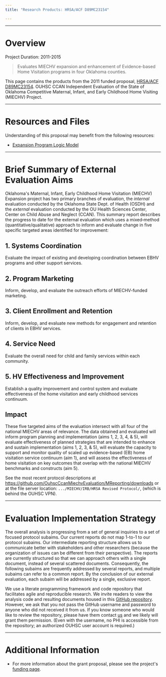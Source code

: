 ```yaml
---
title: "Research Products: HRSA/ACF D89MC23154"

---
```


***

# Overview

Project Duration: 2011-2015

> Evaluates MIECHV expansion and enhancement of Evidence-based Home Visitation programs in four Oklahoma counties.

This page contains the products from the 2011 funded proposal, [HRSA/ACF D89MC23154](https://perf-data.hrsa.gov/mchb/DGISReports/Abstract/AbstractDetails.aspx?Source=TVIS&GrantNo=D89MC23154&FY=2012).
OUHSC CCAN Independent Evaluation of the State of Oklahoma Competitive Maternal, Infant, and Early Childhood Home Visiting (MIECHV) Project. 

***
# Resources and Files
Understanding of this proposal may benefit from the following resources: 

 * [Expansion Program Logic Model](./funding_2011a_logic_model.png)


***
# Brief Summary of External Evaluation Aims
Oklahoma's Maternal, Infant, Early Childhood Home Visitation (MIECHV) Expansion project has two primary branches  of evaluation, the *internal* evaluation conducted by the Oklahoma State Dept. of Health (OSDH) and the *external* evaluation conducted by the OU Health Sciences Center, Center on Child Abuse and Neglect (CCAN).  This summary report describes the progress to date for the external evaluation which uses a mixed‐method (quantitative/qualitative) approach to inform and evaluate change in five specific targeted areas identified for improvement: 

## 1. Systems Coordination
 Evaluate the impact of existing and developing coordination between EBHV programs and other support services. 
 
## 2. Program Marketing
 Inform, develop, and evaluate the outreach efforts of MIECHV-funded marketing.
 
## 3. Client Enrollment and Retention
Inform, develop, and evaluate new methods for engagement and retention of clients in EBHV services.

## 4. Service Need
Evaluate the overall need for child and family services within each community. 

## 5. HV Effectiveness and Improvement
Establish a quality improvement and control system and evaluate effectiveness of the home visitation and early childhood services continuum.

## Impact
These five targeted aims of the evaluation intersect with all four of the national MIECHV areas of relevance.  The data obtained and evaluated will inform program planning and implementation (aims 1, 2, 3, 4, & 5), will evaluate effectiveness of planned strategies that are intended to enhance and sustain implementation (aims 1, 2, 3, & 5), will evaluate the capacity to support and monitor quality of scaled up evidence-based (EB) home visitation service continuum (aim 1), and will assess the effectiveness of home visitation on key outcomes that overlap with the national MIECHV benchmarks and constructs (aim 5).  

See the most recent protocol descriptions at https://github.com/OuhscCcanMiechvEvaluation/MReporting/downloads or at the file server location:  `.../MIECHV/IRB/HRSA Revised Protocol/`, (which is behind the OUHSC VPN).

***
# Evaluation Implementation Strategy
The overall analysis is progressing from a set of general inquiries to a set of focused protocol subaims.  Our current reports do not map 1-to-1 to our protocol subaims.  Our intermediate reporting structure allows us to communicate better with stakeholders and other researchers (because the organization of issues can be different from their perspective).  The reports are currently structured so that we can approach others with a single document, instead of several scattered documents. Consequently, the following subaims are frequently addressed by several reports, and multiple subaims can refer to a common report.  By the conclusion of our external evaluation, each subaim will be addressed by a single, exclusive report.

We use a literate programming framework and code repository that facilitates agile and reproducible research.  We invite readers to view the analysis code and resulting documents housed in this [GitHub repository](https://github.com/OuhscCcanMiechvEvaluation/MReporting).  However, we ask that you not pass the GitHub  username and password to anyone who did not received it from us.  If you know someone who would like to review the repository, please have them contact [us](william-beasley@ouhsc.edu) and we likely will grant them permission. (Even with the username, no PHI is accessible from the repository; an authorized OUHSC user account is required.)


***
# Additional Information
 * For more information about the grant proposal, please see the project's
[funding page](./funding_2011a.html).
